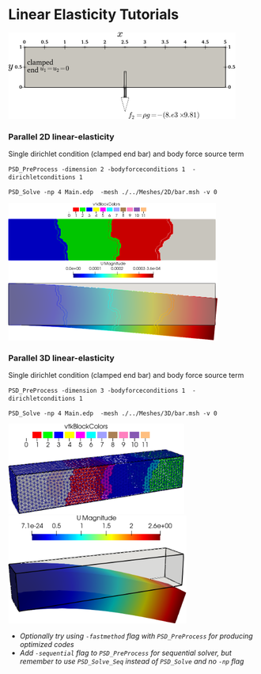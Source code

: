#  Linear Elasticity Tutorials  #



<img src="./2d-bar.png" alt="2d-bar" style="zoom:50%;" />

### Parallel  2D linear-elasticity  ###

Single dirichlet condition (clamped end bar) and body force source term

```
PSD_PreProcess -dimension 2 -bodyforceconditions 1  -dirichletconditions 1
```

```
PSD_Solve -np 4 Main.edp  -mesh ./../Meshes/2D/bar.msh -v 0
```

<img src="./2d-bar-partioned.png" alt="2d-bar-partioned" style="zoom:50%;" />

<img src="./2d-bar-results.png" alt="2d-bar-results" style="zoom:50%;" />

### Parallel  3D linear-elasticity  ###

Single dirichlet condition (clamped end bar) and body force source term

```
PSD_PreProcess -dimension 3 -bodyforceconditions 1  -dirichletconditions 1
```

```
PSD_Solve -np 4 Main.edp  -mesh ./../Meshes/3D/bar.msh -v 0
```



<img src="./3d-bar-clamped-ends.png" alt="3d-bar-clamped-ends" style="zoom: 80%;" />

<img src="./3d-bar-clamped-pulled-partioned.png" alt="3d-bar-clamped-pulled-partioned" style="zoom:80%;" />

- *Optionally try using `-fastmethod` flag with `PSD_PreProcess` for producing optimized codes*
- *Add `-sequential` flag to `PSD_PreProcess`  for sequential solver, but remember to use `PSD_Solve_Seq` instead of `PSD_Solve` and no `-np` flag*
